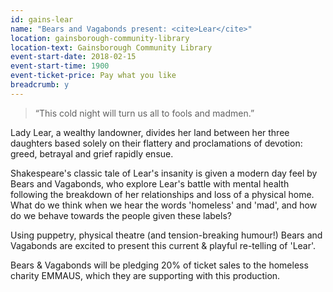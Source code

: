 ```yaml
---
id: gains-lear
name: "Bears and Vagabonds present: <cite>Lear</cite>"
location: gainsborough-community-library
location-text: Gainsborough Community Library
event-start-date: 2018-02-15
event-start-time: 1900
event-ticket-price: Pay what you like
breadcrumb: y
---
```


> “This cold night will turn us all to fools and madmen.”

Lady Lear, a wealthy landowner, divides her land between her three daughters based solely on their flattery and proclamations of devotion: greed, betrayal and grief rapidly ensue.

Shakespeare's classic tale of Lear's insanity is given a modern day feel by Bears and Vagabonds, who explore Lear's battle with mental health following the breakdown of her relationships and loss of a physical home. What do we think when we hear the words 'homeless' and 'mad', and how do we behave towards the people given these labels? 

Using puppetry, physical theatre (and tension-breaking humour!) Bears and Vagabonds are excited to present this current & playful re-telling of 'Lear'.

Bears & Vagabonds will be pledging 20% of ticket sales to the homeless charity EMMAUS, which they are supporting with this production.
